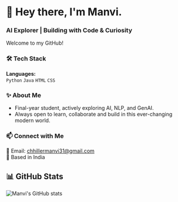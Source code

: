 # 👋 Hey there, I'm Manvi.

### AI Explorer | Building with Code & Curiosity

Welcome to my GitHub!

### 🛠️ Tech Stack
**Languages:**  
`Python` `Java` `HTML` `CSS` 

### ✨ About Me
- Final-year student, actively exploring AI, NLP, and GenAI.
- Always open to learn, collaborate and build in this ever-changing modern world. 

### 📫 Connect with Me
📧 Email: chhillermanvi31@gmail.com  
📍 Based in India

## 📊 GitHub Stats

![Manvi's GitHub stats](https://github-readme-stats.vercel.app/api?username=Mnv31&show_icons=true&theme=dark&count_private=true)
